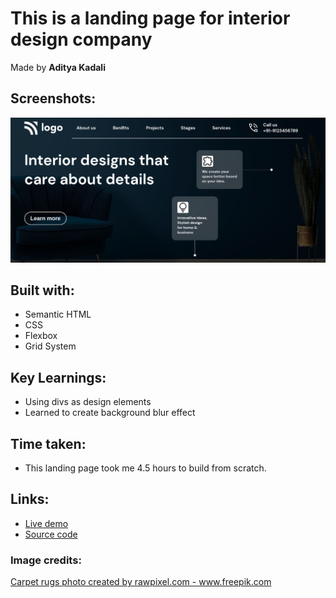 # This is a landing page for interior design company

Made by **Aditya Kadali**

## Screenshots:

![Desktop view](./screenshots/Desktop.png)

## Built with:

- Semantic HTML
- CSS
- Flexbox
- Grid System

## Key Learnings:

- Using divs as design elements
- Learned to create background blur effect

## Time taken:

- This landing page took me 4.5 hours to build from scratch.

## Links:

- [Live demo](https://interior-design-page.netlify.app/)
- [Source code](https://github.com/Adityakadali/Interior-Design-landing-page)

### Image credits:

<a href="https://www.freepik.com/photos/carpet-rugs">Carpet rugs photo created by rawpixel.com - www.freepik.com</a>
